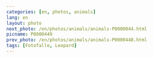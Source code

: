 ```yaml
---
categories: [en, photos, animals]
lang: en
layout: photo
next_photo: /en/photos/animals/animals-P0000044.html
picname: P0000449
prev_photo: /en/photos/animals/animals-P0000448.html
tags: [Fotofalle, Leopard]
---
```


